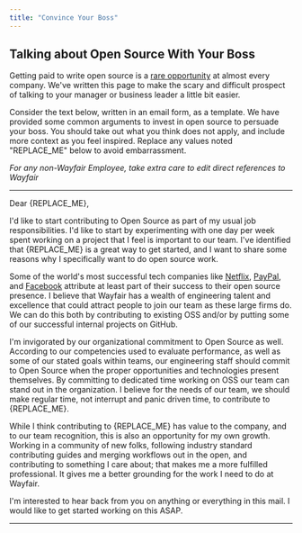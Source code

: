 ```yaml
---
title: "Convince Your Boss"
---
```

## Talking about Open Source With Your Boss

Getting paid to write open source is a [rare opportunity](https://www.infoworld.com/article/2608897/open-source-software/walmart-s-investment-in-open-source-isn-t-cheap.html) at almost every company. We've written this page to make the scary and difficult prospect of talking to your manager or business leader a little bit easier.

Consider the text below, written in an email form, as a template. We have provided some common arguments to invest in open source to persuade your boss. You should take out what you think does not apply, and include more context as you feel inspired. Replace any values noted "REPLACE_ME" below to avoid embarrassment.

*For any non-Wayfair Employee, take extra care to edit direct references to Wayfair*

---
Dear {REPLACE_ME},

I'd like to start contributing to Open Source as part of my usual job responsibilities. I'd like to start by experimenting with one day per week spent working on a project that I feel is important to our team. I've identified that {REPLACE_ME} is a great way to get started, and I want to share some reasons why I specifically want to do open source work.

Some of the world's most successful tech companies like [Netflix](https://netflix.github.io/), [PayPal](https://paypal.github.io/), and [Facebook](https://opensource.com/business/14/10/head-of-open-source-facebook-oscon) attribute at least part of their success to their open source presence. I believe that Wayfair has a wealth of engineering talent and excellence that could attract people to join our team as these large firms do. We can do this both by contributing to existing OSS and/or by putting some of our successful internal projects on GitHub.

I'm invigorated by our organizational commitment to Open Source as well. According to our competencies used to evaluate performance, as well as some of our stated goals within teams, our engineering staff should commit to Open Source when the proper opportunities and technologies present themselves. By committing to dedicated time working on OSS our team can stand out in the organization. I believe for the needs of our team, we should make regular time, not interrupt and panic driven time, to contribute to {REPLACE_ME}. 

While I think contributing to {REPLACE_ME} has value to the company, and to our team recognition, this is also an opportunity for my own growth. Working in a community of new folks, following industry standard contributing guides and merging workflows out in the open, and contributing to something I care about; that makes me a more fulfilled professional. It gives me a better grounding for the work I need to do at Wayfair.

I'm interested to hear back from you on anything or everything in this mail. I would like to get started working on this ASAP.

---